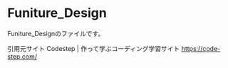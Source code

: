 # Funiture_Design
Funiture_Designのファイルです。

引用元サイト
Codestep | 作って学ぶコーディング学習サイト
https://code-step.com/
